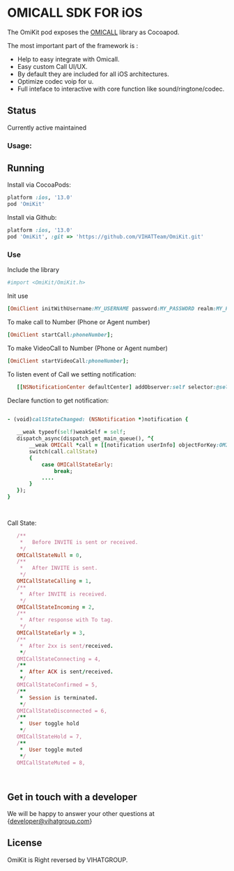 # OMICALL SDK FOR iOS

The OmiKit pod exposes the <a href="http://www.omicall.com/">OMICALL</a> library as Cocoapod.

The most important part of the framework is :
- Help to easy integrate with Omicall.
- Easy custom Call UI/UX.
- By default they are included for all iOS architectures.
- Optimize codec voip for u.
- Full inteface to interactive with core function like sound/ringtone/codec.

## Status
Currently active maintained

### Usage:

## Running
Install via CocoaPods:

```ruby
platform :ios, '13.0'
pod 'OmiKit'
```

Install via Github:

```ruby
platform :ios, '13.0'
pod 'OmiKit', :git => 'https://github.com/VIHATTeam/OmiKit.git'
```





### Use

Include the library

```ruby
#import <OmiKit/OmiKit.h>
```

Init use
```ruby
[OmiClient initWithUsername:MY_USERNAME password:MY_PASSWORD realm:MY_REALM];

```

To make call to Number (Phone or Agent number)
 ```ruby
[OmiClient startCall:phoneNumber];

```

To make VideoCall to Number (Phone or Agent number)
 ```ruby
[OmiClient startVideoCall:phoneNumber];

```

To listen event of Call we setting notification:
 ```ruby
    [[NSNotificationCenter defaultCenter] addObserver:self selector:@selector(callStateChanged:) name:OMICallStateChangedNotification object:nil];

```

Declare function to get notification:
 ```ruby

- (void)callStateChanged: (NSNotification *)notification {
    
    __weak typeof(self)weakSelf = self;
    dispatch_async(dispatch_get_main_queue(), ^{
        __weak OMICall *call = [[notification userInfo] objectForKey:OMINotificationUserInfoCallKey];
        switch(call.callState)
        {
            case OMICallStateEarly:
                break;
            ....
        }
    });
}

     
```

Call State:
 ```ruby
    /**
     *   Before INVITE is sent or received.
     */
    OMICallStateNull = 0,
    /**
     *   After INVITE is sent.
     */
    OMICallStateCalling = 1,
    /**
     *  After INVITE is received.
     */
    OMICallStateIncoming = 2,
    /**
     *  After response with To tag.
     */
    OMICallStateEarly = 3,
    /**
     *  After 2xx is sent/received.
     */
    OMICallStateConnecting = 4,
    /**
     *  After ACK is sent/received.
     */
    OMICallStateConfirmed = 5,
    /**
     *  Session is terminated.
     */
    OMICallStateDisconnected = 6,
    /**
     *  User toggle hold
     */
    OMICallStateHold = 7,
    /**
     *  User toggle muted
     */
    OMICallStateMuted = 8,

     
```


## Get in touch with a developer


We will be happy to answer your other questions at {developer@vihatgroup.com}

## License

OmiKit is Right reversed by VIHATGROUP.
